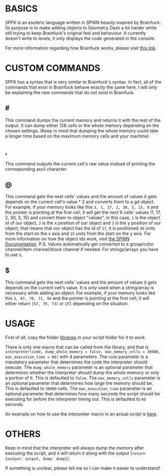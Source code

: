 # BASICS
SPFK is an esoteric language written in SPWN heavily inspired by Brainfuck.
Its purpose is to make adding objects to Geometry Dash a lot harder while still trying to keep Brainfuck's original feel and behaviour.
It currently doesn't write to levels, it only displays the code generated in the console.

For more information regarding how Brainfuck works, please visit [this link](https://docs.google.com/document/d/1M51AYmDR1Q9UBsoTrGysvuzar2_Hx69Hz14tsQXWV6M/edit).

# CUSTOM COMMANDS
SPFK has a syntax that is very similar to Brainfuck's syntax. In fact, all of the commands that exist in Brainfuck behave exactly the same here.
I will only be explaining the new commands that do not exist in Brainfuck.

## \#
This command dumps the current memory and returns it with the rest of the output.
It can dump either 128 cells or the whole memory depending on the chosen settings. (Keep in mind that dumping the whole memory could take a longer time based on the maximum memory cells and your machine)

## ,
This command outputs the current cell's raw value instead of printing the corresponding ascii character.

## @
This command gets the next cells' values and the amount of values it gets depends on the current cell's value * 2 and converts them to a gd object. 
For example, if your memory looks like this `3, 1, 17, 2, 30, 3, 15, 8` and the pointer is pointing at the first cell, it will get the next 6 cells' values (1, 17, 2, 30, 3, 15) and convert them to object "values", in this case, `1` is the object id of our object, `2` is the x position of our object and `3` is the y position of our object, that means that our object has the id of `17`, it is positioned `30` units from the start on the x axis and `15` units from the start on the y axis. For more information on how the object ids work, visit [the SPWN Documentation](http://spu7nix.net/spwn/#).
P.S. Values automatically get converted to a group/color channel/item channel/block channel if needed. For strings/arrays you have to use `$`.

## $
This command gets the next cells' values and the amount of values it gets depends on the current cell's value.
It is only used when a string/array is necessary while adding an object.
For example, if your memory looks like this `3, 67, 70, 73, 94` and the pointer is pointing at the first cell, it will either return `[67, 70, 73]` or `CFI` depending on the situation. 

# USAGE
First of all, copy the folder [libraries](./libraries) in your script folder for it to work.

There is only one macro that can be called from the library, and that is `interpreter(code, dump_whole_memory = false, max_memory_cells = 30000, max_execution_time = 60)` with 4 parameters. 
The `code` parameter is a mandatory parameter that determines the code the interpreter should execute. 
The `dump_whole_memory` parameter is an optional parameter that determines whether the interpreter should dump the whole memory or only a portion of it. This is defaulted to `false`.
The `max_memory_cells` parameter is an optional parameter that determines how large the memory should be. This is defaulted to `30000` cells.
The `max_execution_time` parameter is an optional parameter that determines how many seconds the script should be executing for before the interpreter timing out. This is defaulted to `60` seconds.

An example on how to use the interpreter macro in an actual script is [here](./libraries/spfk/lib.spwn).

# OTHERS
Keep in mind that the interpreter will always dump the memory after executing the script, and it will return it along with the output (`return {output: output, dump: dump}`).

If something is unclear, please tell me so I can make it easier to understand!
